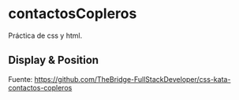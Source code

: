 # contactosCopleros
Práctica de css y html.
## Display & Position
Fuente: https://github.com/TheBridge-FullStackDeveloper/css-kata-contactos-copleros
